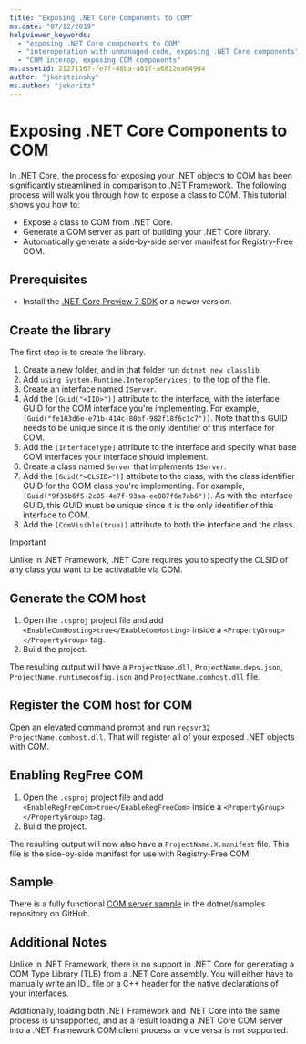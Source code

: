 ```yaml
---
title: "Exposing .NET Core Components to COM"
ms.date: "07/12/2019"
helpviewer_keywords: 
  - "exposing .NET Core components to COM"
  - "interoperation with unmanaged code, exposing .NET Core components"
  - "COM interop, exposing COM components"
ms.assetid: 21271167-fe7f-46ba-a81f-a6812ea649d4
author: "jkoritzinsky"
ms.author: "jekoritz"
---
```


# Exposing .NET Core Components to COM

In .NET Core, the process for exposing your .NET objects to COM has been significantly streamlined in comparison to .NET Framework. The following process will walk you through how to expose a class to COM. This tutorial shows you how to:

- Expose a class to COM from .NET Core.
- Generate a COM server as part of building your .NET Core library.
- Automatically generate a side-by-side server manifest for Registry-Free COM.

## Prerequisites

- Install the [.NET Core Preview 7 SDK](https://www.microsoft.com/net/core) or a newer version.

## Create the library

The first step is to create the library.

1. Create a new folder, and in that folder run `dotnet new classlib`.
2. Add `using System.Runtime.InteropServices;` to the top of the file.
3. Create an interface named `IServer`.
4. Add the `[Guid("<IID>")]` attribute to the interface, with the interface GUID for the COM interface you're implementing. For example, `[Guid("fe103d6e-e71b-414c-80bf-982f18f6c1c7")]`. Note that this GUID needs to be unique since it is the only identifier of this interface for COM.
5. Add the `[InterfaceType]` attribute to the interface and specify what base COM interfaces your interface should implement.
6. Create a class named `Server` that implements `IServer`.
7. Add the `[Guid("<CLSID>")]` attribute to the class, with the class identifier GUID for the COM class you're implementing. For example, `[Guid("9f35b6f5-2c05-4e7f-93aa-ee087f6e7ab6")]`. As with the interface GUID, this GUID must be unique since it is the only identifier of this interface to COM.
8. Add the `[ComVisible(true)]` attribute to both the interface and the class.

> [!IMPORTANT]
> Unlike in .NET Framework, .NET Core requires you to specify the CLSID of any class you want to be activatable via COM.

## Generate the COM host

1. Open the `.csproj` project file and add `<EnableComHosting>true</EnableComHosting>` inside a `<PropertyGroup></PropertyGroup>` tag.
2. Build the project.

The resulting output will have a `ProjectName.dll`, `ProjectName.deps.json`, `ProjectName.runtimeconfig.json` and `ProjectName.comhost.dll` file.

## Register the COM host for COM

Open an elevated command prompt and run `regsvr32 ProjectName.comhost.dll`. That will register all of your exposed .NET objects with COM.

## Enabling RegFree COM

1. Open the `.csproj` project file and add `<EnableRegFreeCom>true</EnableRegFreeCom>` inside a `<PropertyGroup></PropertyGroup>` tag.
2. Build the project.

The resulting output will now also have a `ProjectName.X.manifest` file. This file is the side-by-side manifest for use with Registry-Free COM.

## Sample

There is a fully functional [COM server sample](https://github.com/dotnet/samples/tree/master/core/extensions/COMServerDemo) in the dotnet/samples repository on GitHub.

## Additional Notes

Unlike in .NET Framework, there is no support in .NET Core for generating a COM Type Library (TLB) from a .NET Core assembly. You will either have to manually write an IDL file or a C++ header for the native declarations of your interfaces.

Additionally, loading both .NET Framework and .NET Core into the same process is unsupported, and as a result loading a .NET Core COM server into a .NET Framework COM client process or vice versa is not supported.
